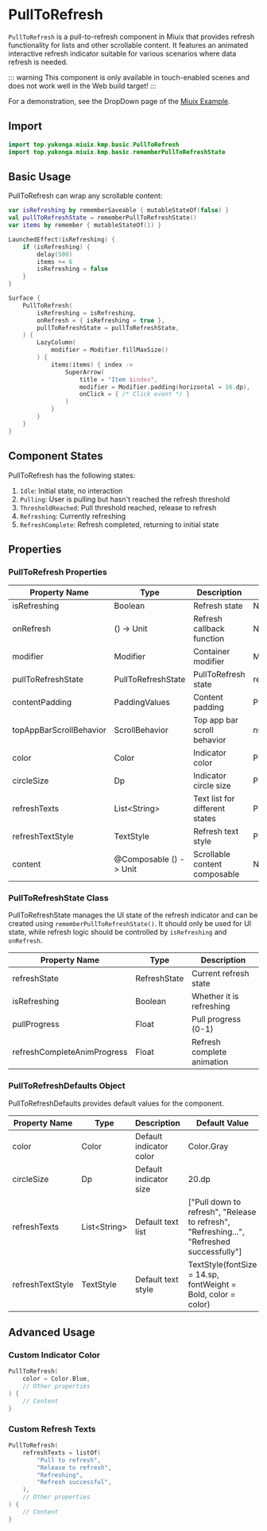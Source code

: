 # PullToRefresh

`PullToRefresh` is a pull-to-refresh component in Miuix that provides refresh functionality for lists and other scrollable content. It features an animated interactive refresh indicator suitable for various scenarios where data refresh is needed.

::: warning
This component is only available in touch-enabled scenes and does not work well in the Web build target!
:::

For a demonstration, see the DropDown page of the <a href="https://compose-miuix-ui.github.io/miuix-jsCanvas/" target="_blank" rel="noopener noreferrer">Miuix Example</a>.

## Import

```kotlin
import top.yukonga.miuix.kmp.basic.PullToRefresh
import top.yukonga.miuix.kmp.basic.rememberPullToRefreshState
```

## Basic Usage

PullToRefresh can wrap any scrollable content:

```kotlin
var isRefreshing by rememberSaveable { mutableStateOf(false) }
val pullToRefreshState = rememberPullToRefreshState()
var items by remember { mutableStateOf(1) }

LaunchedEffect(isRefreshing) {
    if (isRefreshing) {
        delay(500)
        items += 6
        isRefreshing = false
    }
}

Surface {
    PullToRefresh(
        isRefreshing = isRefreshing,
        onRefresh = { isRefreshing = true },
        pullToRefreshState = pullToRefreshState,
    ) {
        LazyColumn(
            modifier = Modifier.fillMaxSize()
        ) {
            items(items) { index ->
                SuperArrow(
                    title = "Item $index",
                    modifier = Modifier.padding(horizontal = 16.dp),
                    onClick = { /* Click event */ }
                )
            }
        }
    }
}
```

## Component States

PullToRefresh has the following states:

1. `Idle`: Initial state, no interaction
2. `Pulling`: User is pulling but hasn't reached the refresh threshold
3. `ThresholdReached`: Pull threshold reached, release to refresh
4. `Refreshing`: Currently refreshing
5. `RefreshComplete`: Refresh completed, returning to initial state

## Properties

### PullToRefresh Properties

| Property Name           | Type                   | Description                    | Default Value                          | Required |
| ----------------------- | ---------------------- | ------------------------------ | -------------------------------------- | -------- |
| isRefreshing            | Boolean                | Refresh state                  | None                                   | Yes      |
| onRefresh               | () -> Unit             | Refresh callback function      | None                                   | Yes      |
| modifier                | Modifier               | Container modifier             | Modifier                               | No       |
| pullToRefreshState      | PullToRefreshState     | PullToRefresh state            | rememberPullToRefreshState()           | No       |
| contentPadding          | PaddingValues          | Content padding                | PaddingValues(0.dp)                    | No       |
| topAppBarScrollBehavior | ScrollBehavior         | Top app bar scroll behavior    | null                                   | No       |
| color                   | Color                  | Indicator color                | PullToRefreshDefaults.color            | No       |
| circleSize              | Dp                     | Indicator circle size          | PullToRefreshDefaults.circleSize       | No       |
| refreshTexts            | List\<String>          | Text list for different states | PullToRefreshDefaults.refreshTexts     | No       |
| refreshTextStyle        | TextStyle              | Refresh text style             | PullToRefreshDefaults.refreshTextStyle | No       |
| content                 | @Composable () -> Unit | Scrollable content composable  | None                                   | Yes      |

### PullToRefreshState Class

PullToRefreshState manages the UI state of the refresh indicator and can be created using `rememberPullToRefreshState()`. It should only be used for UI state, while refresh logic should be controlled by `isRefreshing` and `onRefresh`.

| Property Name               | Type         | Description                |
| --------------------------- | ------------ | -------------------------- |
| refreshState                | RefreshState | Current refresh state      |
| isRefreshing                | Boolean      | Whether it is refreshing   |
| pullProgress                | Float        | Pull progress (0-1)        |
| refreshCompleteAnimProgress | Float        | Refresh complete animation |

### PullToRefreshDefaults Object

PullToRefreshDefaults provides default values for the component.

| Property Name    | Type          | Description             | Default Value                                                                             |
| ---------------- | ------------- | ----------------------- | ----------------------------------------------------------------------------------------- |
| color            | Color         | Default indicator color | Color.Gray                                                                                |
| circleSize       | Dp            | Default indicator size  | 20.dp                                                                                     |
| refreshTexts     | List\<String> | Default text list       | ["Pull down to refresh", "Release to refresh", "Refreshing...", "Refreshed successfully"] |
| refreshTextStyle | TextStyle     | Default text style      | TextStyle(fontSize = 14.sp, fontWeight = Bold, color = color)                             |

## Advanced Usage

### Custom Indicator Color

```kotlin
PullToRefresh(
    color = Color.Blue,
    // Other properties
) {
    // Content
}
```

### Custom Refresh Texts

```kotlin
PullToRefresh(
    refreshTexts = listOf(
        "Pull to refresh",
        "Release to refresh",
        "Refreshing",
        "Refresh successful",
    ),
    // Other properties
) {
    // Content
}
```
